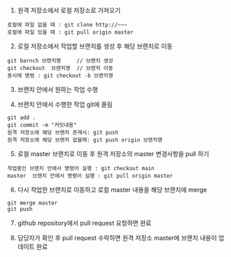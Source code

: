 1. 원격 저장소에서 로컬 저장소로 가져오기
```
로컬에 파일 없을 때 : git clone http://~~~
로컬에 파일 있을 때 : git pull origin master
```


2. 로컬 저장소에서 작업할 브랜치를 생성 후 해당 브랜치로 이동
```
git barnch 브랜치명     // 브랜치 생성
git checkout  브랜치명  // 브랜치 이동
동시에 명령 : git checkout -b 브랜치명
```

3. 브랜치 안에서 원하는 작업 수행

4. 브랜치 안에서 수행한 작업 git에 올림
```
git add .
git commit -m "커밋내용"
원격 저장소에 해당 브랜치 존재시: git push
원격 저장소에 해당 브랜치 없을때: git push origin 브랜치명
```

5. 로컬 master 브랜치로 이동 후 원격 저장소의 master 변경사항을 pull 하기
```
작업중인 브랜치 안에서 명령어 실행 : git checkout main
master  브랜치 안에서 명령어 실행 : git pull origin master
```

6. 다시 작업한 브랜치로 이동하고 로컬 master 내용을 해당 브랜치에 merge
```
git merge master
git push
```


7. github repository에서 pull request 요청하면 완료

8. 담당자가 확인 후 pull request 수락하면 원격 저장소 master에 브랜치 내용이 업데이트 완료
